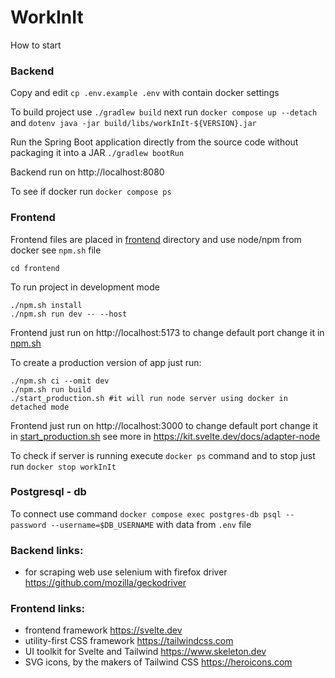# WorkInIt

How to start

### Backend

Copy and edit `cp .env.example .env` with contain docker settings

To build project use `./gradlew build` next run `docker compose up --detach` and `dotenv java -jar build/libs/workInIt-${VERSION}.jar`

Run the Spring Boot application directly from the source code without packaging it into a JAR `./gradlew bootRun`

Backend run on http://localhost:8080

To see if docker run `docker compose ps`

### Frontend

Frontend files are placed in [frontend](./frontend) directory
and use node/npm from docker see `npm.sh` file

    cd frontend

To run project in development mode

    ./npm.sh install
    ./npm.sh run dev -- --host

Frontend just run on http://localhost:5173 to change default port change it in [npm.sh](./frontend/npm.sh)

To create a production version of app just run:

    ./npm.sh ci --omit dev
    ./npm.sh run build
    ./start_production.sh #it will run node server using docker in detached mode

Frontend just run on http://localhost:3000 to change default port change it
in [start_production.sh](./frontend/start_production.sh)
see more in https://kit.svelte.dev/docs/adapter-node

To check if server is running execute `docker ps` command and to stop just run `docker stop workInIt`

### Postgresql - db

To connect use command `docker compose exec postgres-db psql --password --username=$DB_USERNAME`
with data from `.env` file

### Backend links:

- for scraping web use selenium with firefox driver https://github.com/mozilla/geckodriver

### Frontend links:

- frontend framework https://svelte.dev
- utility-first CSS framework https://tailwindcss.com
- UI toolkit for Svelte and Tailwind https://www.skeleton.dev
- SVG icons, by the makers of Tailwind CSS https://heroicons.com